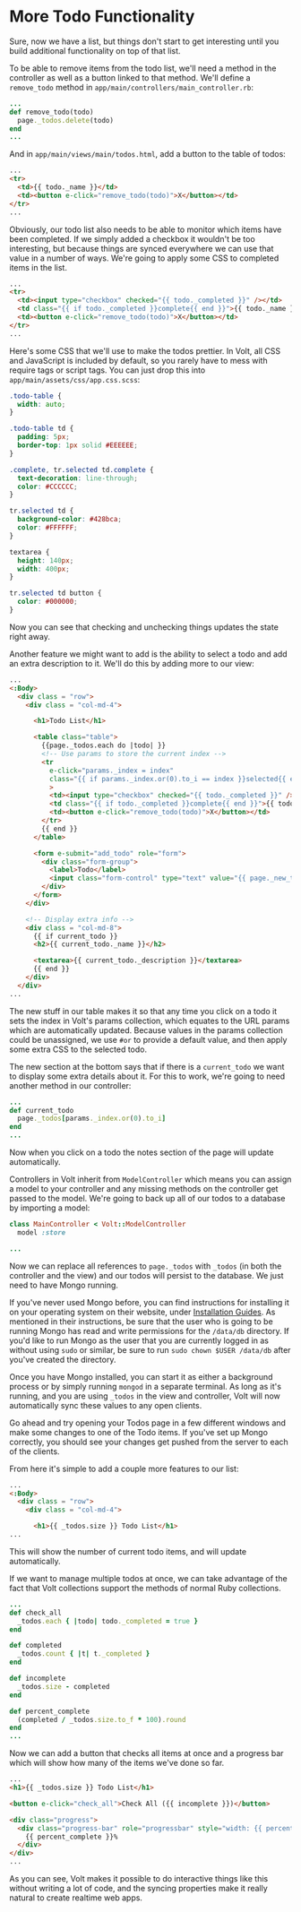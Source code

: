 # More Todo Functionality

Sure, now we have a list, but things don't start to get interesting until you build additional functionality on top of that list.

To be able to remove items from the todo list, we'll need a method in the controller as well as a button linked to that method.
We'll define a `remove_todo` method in `app/main/controllers/main_controller.rb`:
```ruby
...
def remove_todo(todo)
  page._todos.delete(todo)
end
...
```
And in `app/main/views/main/todos.html`, add a button to the table of todos:
```html
...
<tr>
  <td>{{ todo._name }}</td>
  <td><button e-click="remove_todo(todo)">X</button></td>
</tr>
...
```

Obviously, our todo list also needs to be able to monitor which items have been completed. If we simply added a checkbox it wouldn't be too interesting, but because things are synced everywhere we can use that value in a number of ways. We're going to apply some CSS to completed items in the list.

```html
...
<tr>
  <td><input type="checkbox" checked="{{ todo._completed }}" /></td>
  <td class="{{ if todo._completed }}complete{{ end }}">{{ todo._name }}</td>
  <td><button e-click="remove_todo(todo)">X</button></td>
</tr>
...
```

Here's some CSS that we'll use to make the todos prettier. In Volt, all CSS and JavaScript is included by default, so you rarely have to mess with require tags or script tags. You can just drop this into `app/main/assets/css/app.css.scss`:
```scss
.todo-table {
  width: auto;
}

.todo-table td {
  padding: 5px;
  border-top: 1px solid #EEEEEE;
}

.complete, tr.selected td.complete {
  text-decoration: line-through;
  color: #CCCCCC;
}

tr.selected td {
  background-color: #428bca;
  color: #FFFFFF;
}

textarea {
  height: 140px;
  width: 400px;
}

tr.selected td button {
  color: #000000;
}
```
Now you can see that checking and unchecking things updates the state right away.

Another feature we might want to add is the ability to select a todo and add an extra description to it. We'll do this by adding more to our view:
```html
...
<:Body>
  <div class = "row">
    <div class = "col-md-4">

      <h1>Todo List</h1>

      <table class="table">
        {{page._todos.each do |todo| }}
        <!-- Use params to store the current index -->
        <tr
          e-click="params._index = index"
          class="{{ if params._index.or(0).to_i == index }}selected{{ end }}"
          >
          <td><input type="checkbox" checked="{{ todo._completed }}" /></td>
          <td class="{{ if todo._completed }}complete{{ end }}">{{ todo._name }}</td>
          <td><button e-click="remove_todo(todo)">X</button></td>
        </tr>
        {{ end }}
      </table>

      <form e-submit="add_todo" role="form">
        <div class="form-group">
          <label>Todo</label>
          <input class="form-control" type="text" value="{{ page._new_todo }}" />
        </div>
      </form>
    </div>

    <!-- Display extra info -->
    <div class = "col-md-8">
      {{ if current_todo }}
      <h2>{{ current_todo._name }}</h2>

      <textarea>{{ current_todo._description }}</textarea>
      {{ end }}
    </div>
  </div>
...
```

The new stuff in our table makes it so that any time you click on a todo it sets the index in Volt's params collection, which equates to the URL params which are automatically updated.
Because values in the params collection could be unassigned, we use `#or` to provide a default value, and then apply some extra CSS to the selected todo.

The new section at the bottom says that if there is a `current_todo` we want to display some extra details about it. For this to work, we're going to need another method in our controller:
```ruby
...
def current_todo
  page._todos[params._index.or(0).to_i]
end
...
```
Now when you click on a todo the notes section of the page will update automatically.

Controllers in Volt inherit from `ModelController` which means you can assign a model to your controller and any missing methods on the controller get passed to the model. We're going to back up all of our todos to a database by importing a model:
```ruby
class MainController < Volt::ModelController
  model :store

...
```
Now we can replace all references to `page._todos` with `_todos` (in both the controller and the view) and our todos will persist to the database. We just need to have Mongo running.

If you've never used Mongo before, you can find instructions for installing it on your operating system on their website, under [Installation Guides](http://docs.mongodb.org/manual/installation/). As mentioned in their instructions, be sure that the user who is going to be running Mongo has read and write permissions for the `/data/db` directory. If you'd like to run Mongo as the user that you are currently logged in as without using `sudo` or similar, be sure to run `sudo chown $USER /data/db` after you've created the directory.

Once you have Mongo installed, you can start it as either a background process or by simply running `mongod` in a separate terminal. As long as it's running, and you are using `_todos` in the view and controller, Volt will now automatically sync these values to any open clients.

Go ahead and try opening your Todos page in a few different windows and make some changes to one of the Todo items. If you've set up Mongo correctly, you should see your changes get pushed from the server to each of the clients.

From here it's simple to add a couple more features to our list:

```html
...
<:Body>
  <div class = "row">
    <div class = "col-md-4">

      <h1>{{ _todos.size }} Todo List</h1>
...
```
This will show the number of current todo items, and will update automatically.

If we want to manage multiple todos at once, we can take advantage of the fact that Volt collections support the methods of normal Ruby collections.
```ruby
...
def check_all
  _todos.each { |todo| todo._completed = true }
end

def completed
  _todos.count { |t| t._completed }
end

def incomplete
  _todos.size - completed
end

def percent_complete
  (completed / _todos.size.to_f * 100).round
end
...
```
Now we can add a button that checks all items at once and a progress bar which will show how many of the items we've done so far.
```html
...
<h1>{{ _todos.size }} Todo List</h1>

<button e-click="check_all">Check All ({{ incomplete }})</button>

<div class="progress">
  <div class="progress-bar" role="progressbar" style="width: {{ percent_complete }}%;" >
    {{ percent_complete }}%
  </div>
</div>
...
```

As you can see, Volt makes it possible to do interactive things like this without writing a lot of code, and the syncing properties make it really natural to create realtime web apps.
